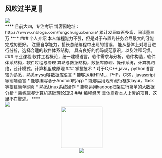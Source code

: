 ## 风吹过半夏 👋
<div> <img src="https://metrics.lecoq.io/LINAN1345272421?template=classic&config.timezone=Asia%2FShanghai"> </div>
****
目前大四，专注考研  
博客园地址：https://www.cnblogs.com/fengchuiguobanxia/  
累计发表四百多篇，阅读量三万  
****
### 个人介绍
本人编程能力不强，但是对于布置的任务会尽最大的可能完成的更好。  
注重自学能力，擅长总结编程中出现的错误。  
能从整体上对项目进行分析，选择合适的软件体系结构。  
具有良好的代码规范意识，以及注释习惯。  
### 专业课程
软件工程概论，统一建模语言，软件需求与分析，软件构造，软件体系结构，软件过程与管理  
算法与数据结构，数据库原理，操作系统，计算机网络，设计模式，计算机组成原理
### 掌握技术
* 对于C,C++,java，python语言较为熟悉，熟悉mysql等数据库语言
* 能够运用HTML，PHP，CSS，javascript等前端语言
* 能够编写基于Android的app
* 能够运用现有流行框架layui，flask等搭建简单网页
* 熟悉Linux系统操作
* 能够运用hadoop框架进行简单的大数据分析
* 熟练掌握计算机基础理论知识
### 编程经历
具体查看本人上传的项目，这里不在赘述。  
****
<div> <img src="https://metrics.lecoq.io/LINAN1345272421?template=classic&config.timezone=Asia%2FShanghai"> </div>
<div align="center"> <img height="137px" src="https://github-readme-stats.vercel.app/api?username=LINAN1345272421&hide_title=true&hide_border=true&show_icons=trueline_height=21&text_color=000&icon_color=000&bg_color=0,ea6161,ffc64d,fffc4d,52fa5a&theme=graywhite" /> </div>
<div align="center"> <img src="https://github-readme-stats.vercel.app/api/top-langs/?username=LINAN1345272421&hide_title=true&hide_border=true&layout=compact&langs_count=6&text_color=000&icon_color=fff&bg_color=0,52fa5a,4dfcff,c64dff&theme=graywhite" /> </div>

<!--
**LINAN1345272421/LINAN1345272421** is a ✨ _special_ ✨ repository because its `README.md` (this file) appears on your GitHub profile.

Here are some ideas to get you started:

- 🔭 I’m currently working on ...
- 🌱 I’m currently learning ...
- 👯 I’m looking to collaborate on ...
- 🤔 I’m looking for help with ...
- 💬 Ask me about ...
- 📫 How to reach me: ...
- 😄 Pronouns: ...
- ⚡ Fun fact: ...
-->

